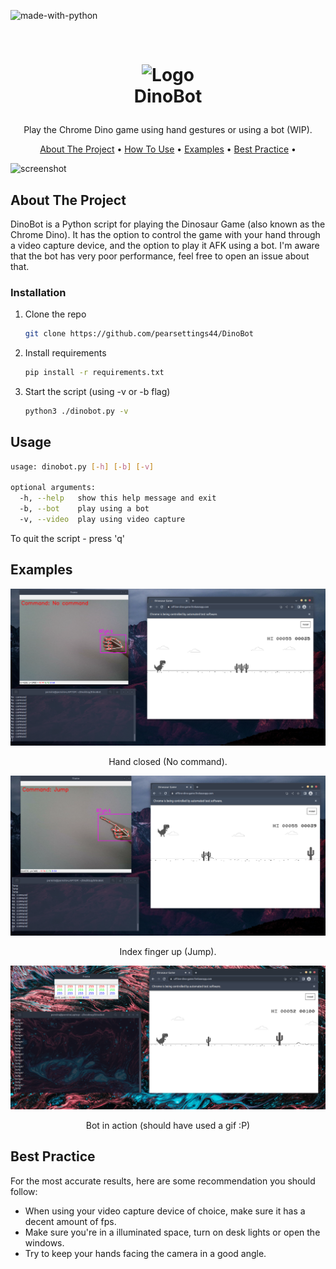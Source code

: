 ![made-with-python](https://img.shields.io/badge/Made%20with-Javascript-yellow)

<!-- LOGO -->
<br />
<h1>
<p align="center">
  <img src="https://play-lh.googleusercontent.com/i-0HlK6I-K5ZVI28HFa4iXz0T22Mg2WjQ4gMsEYvqmSNdifp2NE41ZiaUCavmbIimQ" alt="Logo" width="140" height="110">
  <br>DinoBot
</h1>
  <p align="center">
    Play the Chrome Dino game using hand gestures or using a bot (WIP).
    <br />
    </p>
</p>
<p align="center">
  <a href="#about-the-project">About The Project</a> •
  <a href="#usage">How To Use</a> •
  <a href="#examples">Examples</a> •
  <a href="#best-practice">Best Practice</a> •
</p>  

<p align="center">
  
![screenshot](img/clip.gif)
</p>                                                                                                                             
                                                                                                                                                      
## About The Project
DinoBot is a Python script for playing the Dinosaur Game (also known as the Chrome Dino). It has the option to control the game with your hand through a video capture device, and the option to play it AFK using a bot. I'm aware that the bot has very poor performance, feel free to open an issue about that.

### Installation

1. Clone the repo
   ```sh
   git clone https://github.com/pearsettings44/DinoBot
   ```
2. Install requirements
   ```sh
   pip install -r requirements.txt
   ```
3. Start the script (using -v or -b flag)
   ```sh
   python3 ./dinobot.py -v
   ```

## Usage
```sh
usage: dinobot.py [-h] [-b] [-v]

optional arguments:
  -h, --help   show this help message and exit
  -b, --bot    play using a bot
  -v, --video  play using video capture
```
To quit the script - press 'q'

## Examples
![alt text](https://github.com/pearsettings44/DinoBot/blob/main/pic1.png?raw=true)
<p align="center">Hand closed (No command).</p>

![alt text](https://github.com/pearsettings44/DinoBot/blob/main/pic2.png?raw=true)
<p align="center">Index finger up (Jump).</p>

![alt text](https://github.com/pearsettings44/DinoBot/blob/main/pic3.png?raw=true)
<p align="center">Bot in action (should have used a gif :P)</p>


## Best Practice
For the most accurate results, here are some recommendation you should follow:
- When using your video capture device of choice, make sure it has a decent amount of fps.
- Make sure you're in a illuminated space, turn on desk lights or open the windows.
- Try to keep your hands facing the camera in a good angle.
